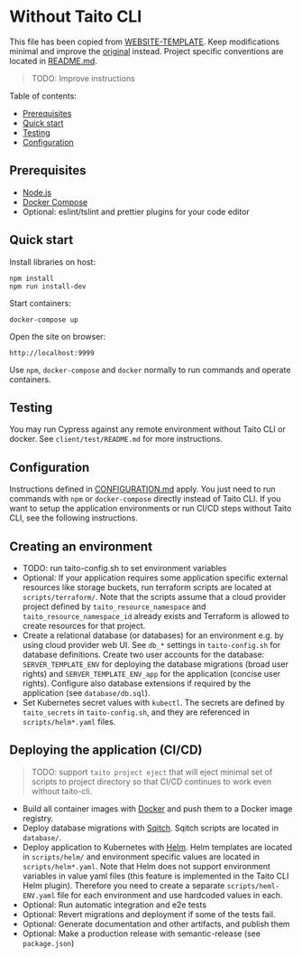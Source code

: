 # Without Taito CLI

This file has been copied from [WEBSITE-TEMPLATE](https://github.com/TaitoUnited/WEBSITE-TEMPLATE/). Keep modifications minimal and improve the [original](https://github.com/TaitoUnited/WEBSITE-TEMPLATE/blob/dev/TAITOLESS.md) instead. Project specific conventions are located in [README.md](README.md#conventions).

> TODO: Improve instructions

Table of contents:

* [Prerequisites](#prerequisites)
* [Quick start](#quick-start)
* [Testing](#testing)
* [Configuration](##onfiguration)

## Prerequisites

* [Node.js](https://nodejs.org/)
* [Docker Compose](https://docs.docker.com/compose/install/)
* Optional: eslint/tslint and prettier plugins for your code editor

## Quick start

Install libraries on host:

    npm install
    npm run install-dev

Start containers:

    docker-compose up

Open the site on browser:

    http://localhost:9999

Use `npm`, `docker-compose` and `docker` normally to run commands and operate containers.

## Testing

You may run Cypress against any remote environment without Taito CLI or docker. See `client/test/README.md` for more instructions.

## Configuration

Instructions defined in [CONFIGURATION.md](CONFIGURATION.md) apply. You just need to run commands with `npm` or `docker-compose` directly instead of Taito CLI. If you want to setup the application environments or run CI/CD steps without Taito CLI, see the following instructions.

## Creating an environment

* TODO: run taito-config.sh to set environment variables
* Optional: If your application requires some application specific external resources like storage buckets, run terraform scripts are located at `scripts/terraform/`. Note that the scripts assume that a cloud provider project defined by `taito_resource_namespace` and `taito_resource_namespace_id` already exists and Terraform is allowed to create resources for that project.
* Create a relational database (or databases) for an environment e.g. by using cloud provider web UI. See `db_*` settings in `taito-config.sh` for database definitions. Create two user accounts for the database: `SERVER_TEMPLATE_ENV` for deploying the database migrations (broad user rights) and `SERVER_TEMPLATE_ENV_app` for the application (concise user rights). Configure also database extensions if required by the application (see `database/db.sql`).
* Set Kubernetes secret values with `kubectl`. The secrets are defined by `taito_secrets` in `taito-config.sh`, and they are referenced in `scripts/helm*.yaml` files.

## Deploying the application (CI/CD)

> TODO: support `taito project eject` that will eject minimal set of scripts to project directory so that CI/CD continues to work even without taito-cli.

* Build all container images with [Docker](https://www.docker.com/) and push them to a Docker image registry.
* Deploy database migrations with [Sqitch](http://sqitch.org/). Sqitch scripts are located in `database/`.
* Deploy application to Kubernetes with [Helm](https://helm.sh/). Helm templates are located in `scripts/helm/` and environment specific values are located in `scripts/helm*.yaml`. Note that Helm does not support environment variables in value yaml files (this feature is implemented in the Taito CLI Helm plugin). Therefore you need to create a separate `scripts/heml-ENV.yaml` file for each environment and use hardcoded values in each.
* Optional: Run automatic integration and e2e tests
* Optional: Revert migrations and deployment if some of the tests fail.
* Optional: Generate documentation and other artifacts, and publish them
* Optional: Make a production release with semantic-release (see `package.json`)
